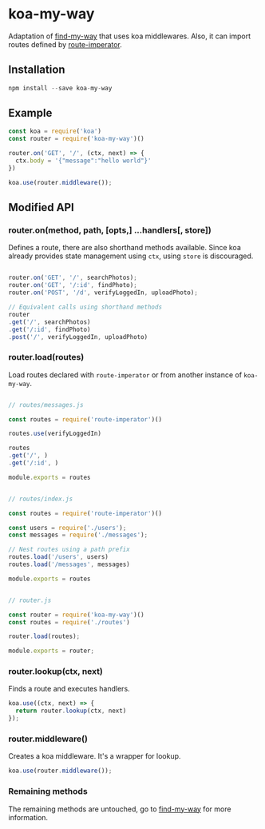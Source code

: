 # koa-my-way

Adaptation of [find-my-way](https://github.com/delvedor/find-my-way) that uses koa middlewares. Also, it can import routes defined by [route-imperator](https://github.com/javiertury/route-imperator).

## Installation

```javascript
npm install --save koa-my-way
```

## Example

```javascript
const koa = require('koa')
const router = require('koa-my-way')()

router.on('GET', '/', (ctx, next) => {
  ctx.body = '{"message":"hello world"}'
})

koa.use(router.middleware());
```

## Modified API

### router.on(method, path, [opts,] ...handlers[, store])

Defines a route, there are also shorthand methods available. Since koa already provides state management using `ctx`, using `store` is discouraged.

```javascript

router.on('GET', '/', searchPhotos);
router.on('GET', '/:id', findPhoto);
router.on('POST', '/d', verifyLoggedIn, uploadPhoto);

// Equivalent calls using shorthand methods
router
.get('/', searchPhotos)
.get('/:id', findPhoto)
.post('/', verifyLoggedIn, uploadPhoto)

```

### router.load(routes)

Load routes declared with `route-imperator` or from another instance of `koa-my-way`.

```javascript

// routes/messages.js

const routes = require('route-imperator')()

routes.use(verifyLoggedIn)

routes
.get('/', )
.get('/:id', )

module.exports = routes


// routes/index.js

const routes = require('route-imperator')()

const users = require('./users');
const messages = require('./messages');

// Nest routes using a path prefix
routes.load('/users', users)
routes.load('/messages', messages)

module.exports = routes


// router.js

const router = require('koa-my-way')()
const routes = require('./routes')

router.load(routes);

module.exports = router;
```

### router.lookup(ctx, next)

Finds a route and executes handlers.

```javascript
koa.use((ctx, next) => {
  return router.lookup(ctx, next)
});
```

### router.middleware()

Creates a koa middleware. It's a wrapper for lookup.

```javascript
koa.use(router.middleware());
```

### Remaining methods

The remaining methods are untouched, go to [find-my-way](https://github.com/delvedor/find-my-way) for more information.

